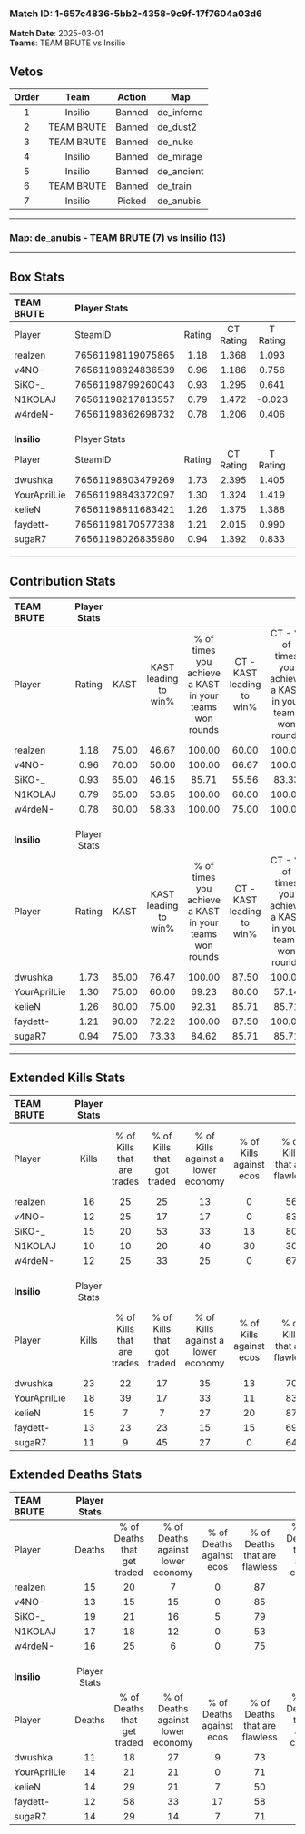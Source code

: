 ### Match ID: 1-657c4836-5bb2-4358-9c9f-17f7604a03d6  
**Match Date**: 2025-03-01  
**Teams**: TEAM BRUTE vs Insilio  

## Vetos  

| Order | Team | Action | Map |
| :---: | :--: | :----: | --- |
| 1 | Insilio | Banned | de_inferno |
| 2 | TEAM BRUTE | Banned | de_dust2 |
| 3 | TEAM BRUTE | Banned | de_nuke |
| 4 | Insilio | Banned | de_mirage |
| 5 | Insilio | Banned | de_ancient |
| 6 | TEAM BRUTE | Banned | de_train |
| 7 | Insilio | Picked | de_anubis |

---  

### **Map**: de_anubis - TEAM BRUTE (7) vs Insilio (13)  
---  

## Box Stats  

| **TEAM BRUTE** | Player Stats      |        |           |          |       |       |       |         |        |      |     |
| :- | :- | :-: | :-: | :-: | :-: | :-: | :-: | :-: | :-: | :-: | :-: |
| Player         | SteamID           | Rating | CT Rating | T Rating | KAST  |  ADR  | Kills | Assists | Deaths | K/D  | HS% |
| realzen        | 76561198119075865 |  1.18  |   1.368   |  1.093   | 75.00 | 76.6  |  16   |    6    |   15   | 1.07 | 56  |
| v4NO-          | 76561198824836539 |  0.96  |   1.186   |  0.756   | 70.00 | 62.6  |  12   |    3    |   13   | 0.92 | 41  |
| SiKO-_         | 76561198799260043 |  0.93  |   1.295   |  0.641   | 65.00 | 72.8  |  15   |    3    |   19   | 0.79 | 46  |
| N1KOLAJ        | 76561198217813557 |  0.79  |   1.472   |  -0.023  | 65.00 | 75.4  |  10   |    7    |   17   | 0.59 | 40  |
| w4rdeN-        | 76561198362698732 |  0.78  |   1.206   |  0.406   | 60.00 | 53.4  |  12   |    3    |   16   | 0.75 | 25  |
|                |                   |        |           |          |       |       |       |         |        |      |     |
|                |                   |        |           |          |       |       |       |         |        |      |     |
|                |                   |        |           |          |       |       |       |         |        |      |     |
| **Insilio**    | Player Stats      |        |           |          |       |       |       |         |        |      |     |
| Player         | SteamID           | Rating | CT Rating | T Rating | KAST  |  ADR  | Kills | Assists | Deaths | K/D  | HS% |
| dwushka        | 76561198803479269 |  1.73  |   2.395   |  1.405   | 85.00 | 103.4 |  23   |    4    |   11   | 2.09 | 47  |
| YourAprilLie   | 76561198843372097 |  1.30  |   1.324   |  1.419   | 75.00 | 82.0  |  18   |    5    |   14   | 1.29 | 44  |
| kelieN         | 76561198811683421 |  1.26  |   1.375   |  1.388   | 80.00 | 97.6  |  15   |    6    |   14   | 1.07 | 73  |
| faydett-       | 76561198170577338 |  1.21  |   2.015   |  0.990   | 90.00 | 69.8  |  13   |    6    |   12   | 1.08 | 76  |
| sugaR7         | 76561198026835980 |  0.94  |   1.392   |  0.833   | 75.00 | 66.6  |  11   |    3    |   14   | 0.79 | 63  |
---  

## Contribution Stats  

| **TEAM BRUTE** | Player Stats |       |                      |                                                        |                           |                                                             |                          |                                                            |
| :- | :-: | :-: | :-: | :-: | :-: | :-: | :-: | :-: |
| Player         |    Rating    | KAST  | KAST leading to win% | % of times you achieve a KAST in your teams won rounds | CT - KAST leading to win% | CT - % of times you achieve a KAST in your teams won rounds | T - KAST leading to win% | T - % of times you achieve a KAST in your teams won rounds |
| realzen        |     1.18     | 75.00 |        46.67         |                         100.00                         |           60.00           |                           100.00                            |          20.00           |                           100.00                           |
| v4NO-          |     0.96     | 70.00 |        50.00         |                         100.00                         |           66.67           |                           100.00                            |          20.00           |                           100.00                           |
| SiKO-_         |     0.93     | 65.00 |        46.15         |                         85.71                          |           55.56           |                            83.33                            |          25.00           |                           100.00                           |
| N1KOLAJ        |     0.79     | 65.00 |        53.85         |                         100.00                         |           60.00           |                           100.00                            |          33.33           |                           100.00                           |
| w4rdeN-        |     0.78     | 60.00 |        58.33         |                         100.00                         |           75.00           |                           100.00                            |          25.00           |                           100.00                           |
|                |              |       |                      |                                                        |                           |                                                             |                          |                                                            |
|                |              |       |                      |                                                        |                           |                                                             |                          |                                                            |
|                |              |       |                      |                                                        |                           |                                                             |                          |                                                            |
| **Insilio**    | Player Stats |       |                      |                                                        |                           |                                                             |                          |                                                            |
| Player         |    Rating    | KAST  | KAST leading to win% | % of times you achieve a KAST in your teams won rounds | CT - KAST leading to win% | CT - % of times you achieve a KAST in your teams won rounds | T - KAST leading to win% | T - % of times you achieve a KAST in your teams won rounds |
| dwushka        |     1.73     | 85.00 |        76.47         |                         100.00                         |           87.50           |                           100.00                            |          66.67           |                           100.00                           |
| YourAprilLie   |     1.30     | 75.00 |        60.00         |                         69.23                          |           80.00           |                            57.14                            |          50.00           |                           83.33                            |
| kelieN         |     1.26     | 80.00 |        75.00         |                         92.31                          |           85.71           |                            85.71                            |          66.67           |                           100.00                           |
| faydett-       |     1.21     | 90.00 |        72.22         |                         100.00                         |           87.50           |                           100.00                            |          60.00           |                           100.00                           |
| sugaR7         |     0.94     | 75.00 |        73.33         |                         84.62                          |           85.71           |                            85.71                            |          62.50           |                           83.33                            |
---  

## Extended Kills Stats  

| **TEAM BRUTE** | Player Stats |                            |                            |                                    |                         |                              |                                 |                                       |                    |           |
| :- | :-: | :-: | :-: | :-: | :-: | :-: | :-: | :-: | :-: | :-: |
| Player         |    Kills     | % of Kills that are trades | % of Kills that got traded | % of Kills against a lower economy | % of Kills against ecos | % of Kills that are flawless | % of Kills that are close duels | % of Kills that are assisted by flash | Pistol Round Kills | AWP Kills |
| realzen        |      16      |             25             |             25             |                 13                 |            0            |              56              |               13                |                   0                   |         0          |     4     |
| v4NO-          |      12      |             25             |             17             |                 17                 |            0            |              83              |                8                |                   0                   |         7          |     1     |
| SiKO-_         |      15      |             20             |             53             |                 33                 |           13            |              80              |                0                |                   7                   |         0          |     1     |
| N1KOLAJ        |      10      |             10             |             20             |                 40                 |           30            |              30              |               10                |                  10                   |         0          |     0     |
| w4rdeN-        |      12      |             25             |             33             |                 25                 |            0            |              67              |                0                |                  17                   |         0          |     1     |
|                |              |                            |                            |                                    |                         |                              |                                 |                                       |                    |           |
|                |              |                            |                            |                                    |                         |                              |                                 |                                       |                    |           |
|                |              |                            |                            |                                    |                         |                              |                                 |                                       |                    |           |
| **Insilio**    | Player Stats |                            |                            |                                    |                         |                              |                                 |                                       |                    |           |
| Player         |    Kills     | % of Kills that are trades | % of Kills that got traded | % of Kills against a lower economy | % of Kills against ecos | % of Kills that are flawless | % of Kills that are close duels | % of Kills that are assisted by flash | Pistol Round Kills | AWP Kills |
| dwushka        |      23      |             22             |             17             |                 35                 |           13            |              70              |               13                |                   4                   |         0          |     6     |
| YourAprilLie   |      18      |             39             |             17             |                 33                 |           11            |              83              |                6                |                   0                   |         7          |     0     |
| kelieN         |      15      |             7              |             7              |                 27                 |           20            |              87              |                7                |                  13                   |         0          |     2     |
| faydett-       |      13      |             23             |             23             |                 15                 |           15            |              69              |                0                |                  23                   |         0          |     1     |
| sugaR7         |      11      |             9              |             45             |                 27                 |            0            |              64              |                0                |                   9                   |         0          |     1     |
## Extended Deaths Stats  

| **TEAM BRUTE** | Player Stats |                             |                                   |                          |                               |                            |                           |               |
| :- | :-: | :-: | :-: | :-: | :-: | :-: | :-: | :-: |
| Player         |    Deaths    | % of Deaths that get traded | % of Deaths against lower economy | % of Deaths against ecos | % of Deaths that are flawless | % of Deaths that are close | % of Deaths while blinded | Deaths to AWP |
| realzen        |      15      |             20              |                 7                 |            0             |              87               |             0              |             7             |       1       |
| v4NO-          |      13      |             15              |                15                 |            0             |              85               |             8              |             0             |       2       |
| SiKO-_         |      19      |             21              |                16                 |            5             |              79               |             0              |            16             |       2       |
| N1KOLAJ        |      17      |             18              |                12                 |            0             |              53               |             24             |            12             |       1       |
| w4rdeN-        |      16      |             25              |                 6                 |            0             |              75               |             0              |             6             |       1       |
|                |              |                             |                                   |                          |                               |                            |                           |               |
|                |              |                             |                                   |                          |                               |                            |                           |               |
|                |              |                             |                                   |                          |                               |                            |                           |               |
| **Insilio**    | Player Stats |                             |                                   |                          |                               |                            |                           |               |
| Player         |    Deaths    | % of Deaths that get traded | % of Deaths against lower economy | % of Deaths against ecos | % of Deaths that are flawless | % of Deaths that are close | % of Deaths while blinded | Deaths to AWP |
| dwushka        |      11      |             18              |                27                 |            9             |              73               |             9              |             0             |       2       |
| YourAprilLie   |      14      |             21              |                21                 |            0             |              71               |             0              |             0             |       1       |
| kelieN         |      14      |             29              |                21                 |            7             |              50               |             21             |             7             |       1       |
| faydett-       |      12      |             58              |                33                 |            17            |              58               |             0              |             8             |       1       |
| sugaR7         |      14      |             29              |                14                 |            7             |              71               |             0              |            14             |       2       |
